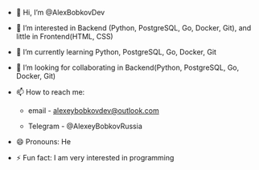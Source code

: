 - 👋 Hi, I’m @AlexBobkovDev
- 👀 I’m interested in Backend (Python, PostgreSQL, Go, Docker, Git), and little in Frontend(HTML, CSS)
- 🌱 I’m currently learning Python, PostgreSQL, Go, Docker, Git
- 💞️ I’m looking for collaborating in Backend(Python, PostgreSQL, Go, Docker, Git)
- 📫 How to reach me:

   - email - alexeybobkovdev@outlook.com

  - Telegram - @AlexeyBobkovRussia
- 😄 Pronouns: He
- ⚡ Fun fact: I am very interested in programming
<!---
AlexBobkovRussia/AlexBobkovRussia is a ✨ special ✨ repository because its `README.md` (this file) appears on your GitHub profile.
You can click the Preview link to take a look at your changes.
--->
